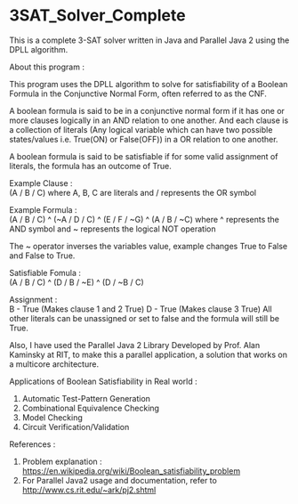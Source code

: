 # 3SAT_Solver_Complete

This is a complete 3-SAT solver written in Java and Parallel Java 2 using the DPLL algorithm.

About this program :

This program uses the DPLL algorithm to solve for satisfiability of a Boolean Formula in the Conjunctive Normal Form, often referred to as the CNF.

A boolean formula is said to be in a conjunctive normal form if it has one or more clauses logically in an AND relation to one another. And each clause is a collection of literals (Any logical variable which can have two possible states/values i.e. True(ON) or False(OFF)) in a OR relation to one another.

A boolean formula is said to be satisfiable if for some valid assignment of literals, the formula has an outcome of True.

Example Clause :   
(A \/ B \/ C) 
where A, B, C are literals and \/ represents the OR symbol

Example Formula :   
(A \/ B \/ C) ^ (~A \/ D \/ C) ^ (E \/ F \/ ~G) ^ (A \/ B \/ ~C) 
where ^ represents the AND symbol and ~ represents the logical NOT operation 

The ~ operator inverses the variables value, example changes True to False and False to True.

Satisfiable Fomula  :  
(A \/ B \/ C) ^ (D \/ B \/ ~E) ^ (D \/ ~B \/ C)

Assignment :   
B - True (Makes clause 1 and 2 True)
D - True (Makes clause 3 True)
All other literals can be unassigned or set to false and the formula will still be True.

Also, I have used the Parallel Java 2 Library Developed by Prof. Alan Kaminsky at RIT, to make this a parallel application, a solution that works on a multicore architecture.

Applications of Boolean Satisfiability in Real world :
1) Automatic Test-Pattern Generation
2) Combinational Equivalence Checking
3) Model Checking
4) Circuit Verification/Validation

References : 

1) Problem explanation : https://en.wikipedia.org/wiki/Boolean_satisfiability_problem
2) For Parallel Java2 usage and documentation, refer to http://www.cs.rit.edu/~ark/pj2.shtml
